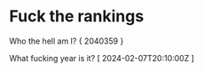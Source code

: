 # Fuck the rankings

Who the hell am I?
{ 2040359 }

What fucking year is it?
[ 2024-02-07T20:10:00Z ]
